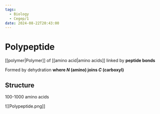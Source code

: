 ```yaml
---
tags:
  - Biology
  - Cegep/1
date: 2024-08-22T20:43:00
---
```


# Polypeptide

[[polymer|Polymer]] of [[amino acid|amino acids]] linked by **peptide bonds**

Formed by dehydration **where $N$ (amino) joins $C$ (carboxyl)**

## Structure

100-1000 amino acids

![[Polypeptide.png]]